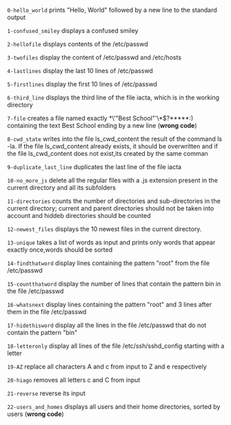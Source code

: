 `0-hello_world` prints "Hello, World" followed by a new line to the standard output

`1-confused_smiley` displays a confused smiley

`2-hellofile` displays contents of the /etc/passwd

`3-twofiles` display the content of /etc/passwd and /etc/hosts

`4-lastlines` display the last 10 lines of /etc/passwd

`5-firstlines` display the first 10 lines of /etc/passwd

`6-third_line` displays the third line of the file iacta, which is in the working directory

`7-file` creates a file named exactly \*\\'"Best School"\'\\*$\?\*\*\*\*\*:) containing the text Best School ending by a new line (**wrong code**)

`8-cwd_state` writes into the file ls_cwd_content the result of the command ls -la. If the file ls_cwd_content already exists, it should be overwritten and if the file ls_cwd_content does not exist,its created by the same comman

`9-duplicate_last_line` duplicates the last line of the file iacta

`10-no_more_js` delete all the regular files with a .js extension present in the current directory and all its subfolders

`11-directories` counts the number of directories and sub-directories in the current directory; current and parent directories should not be taken into account and hiddeb directories should be counted

`12-newest_files` displays the 10 newest files in the current directory.

`13-unique` takes a list of words as input and prints only words that appear exactly once,words should be sorted

`14-findthatword` display lines containing the pattern "root" from the file /etc/passwd

`15-countthatword` display the number of lines that contain the pattern bin in the file /etc/passwd

`16-whatsnext` display lines containing the pattern "root" and 3 lines after them in the file /etc/passwd

`17-hidethisword` display all the lines in the file /etc/passwd that do not contain the pattern "bin"

`18-letteronly` display all lines of the file /etc/ssh/sshd_config starting with a letter

`19-AZ` replace all characters A and c from input to Z and e respectively

`20-hiago` removes all letters c and C from input

`21-reverse` reverse its input

`22-users_and_homes` displays all users and their home directories, sorted by users (**wrong code**)
